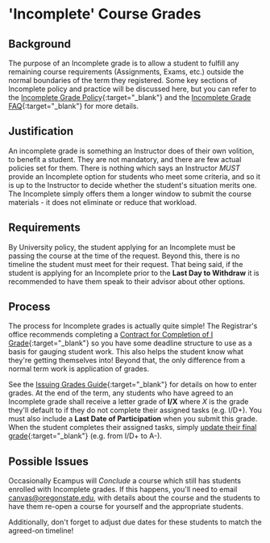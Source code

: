# 'Incomplete' Course Grades

## Background

 The purpose of an Incomplete grade is to allow a student to fulfill any remaining course requirements (Assignments, Exams, etc.) outside the normal boundaries of the term they registered. Some key sections of Incomplete policy and practice will be discussed here, but you can refer to the [Incomplete Grade Policy](https://registrar.oregonstate.edu/incomplete-grade-policy){:target="\_blank"} and the [Incomplete Grade FAQ](https://registrar.oregonstate.edu/incomplete-grade-faqs-0){:target="\_blank"} for more details.

## Justification

An incomplete grade is something an Instructor does of their own volition, to benefit a student.  They are not mandatory, and there are few actual policies set for them. There is nothing which says an Instructor _MUST_ provide an Incomplete option for students who meet some criteria, and so it is up to the Instructor to decide whether the student's situation merits one.  The Incomplete simply offers them a longer window to submit the course materials - it does not eliminate or reduce that workload.

## Requirements

By University policy, the student applying for an Incomplete must be passing the course at the time of the request.  Beyond this, there is no timeline the student must meet for their request.  That being said, if the student is applying for an Incomplete prior to the **Last Day to Withdraw** it is recommended to have them speak to their advisor about other options.

## Process

The process for Incomplete grades is actually quite simple!  The Registrar's office recommends completing a [Contract for Completion of I Grade](docs/Contract_For_Completion_Incomplete_Grade.pdf){:target="\_blank"} so you have some deadline structure to use as a basis for gauging student work.  This also helps the student know what they're getting themselves into!  Beyond that, the only difference from a normal term work is application of grades.

See the [Issuing Grades Guide](IssuingGrades.html){:target="\_blank"} for details on how to enter grades.  At the end of the term, any students who have agreed to an Incomplete grade shall receive a letter grade of **I/X** where _X_ is the grade they'll default to if they do not complete their assigned tasks (e.g.  I/D+).  You must also include a **Last Date of Participation** when you submit this grade.  When the student completes their assigned tasks, simply [update their final grade](IssuingGrades.html){:target="\_blank"} (e.g. from I/D+ to A-).

## Possible Issues

Occasionally Ecampus will _Conclude_ a course which still has students enrolled with Incomplete grades.  If this happens, you'll need to email canvas@oregonstate.edu, with details about the course and the students to have them re-open a course for yourself and the appropriate students.

Additionally, don't forget to adjust due dates for these students to match the agreed-on timeline!
